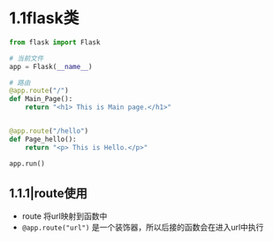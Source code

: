 # 1.1flask类

```python
from flask import Flask

# 当前文件
app = Flask(__name__)

# 路由
@app.route("/")
def Main_Page():
    return "<h1> This is Main page.</h1>"


@app.route("/hello")
def Page_hello():
    return "<p> This is Hello.</p>"

app.run()
```
## 1.1.1|route使用

- route 将url映射到函数中
- `@app.route("url")` 是一个装饰器，所以后接的函数会在进入url中执行